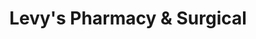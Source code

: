---
title: "Levy's Pharmacy & Surgical"
url: /lyndhurst/levys-pharmacy-und-surgical/
shop: Drogerie
---